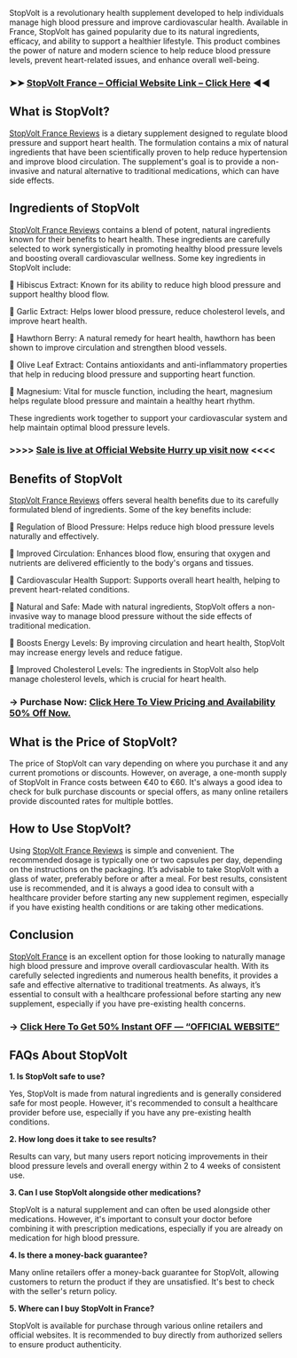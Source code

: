StopVolt is a revolutionary health supplement developed to help individuals manage high blood pressure and improve cardiovascular health. Available in France, StopVolt has gained popularity due to its natural ingredients, efficacy, and ability to support a healthier lifestyle. This product combines the power of nature and modern science to help reduce blood pressure levels, prevent heart-related issues, and enhance overall well-being.

### ➤➤ [StopVolt France – Official Website Link – Click Here](https://dailynutraboost.com/stopvolt-official/) ◀◀

## What is StopVolt?
[StopVolt France Reviews](https://dailynutraboost.com/stopvolt-france/) is a dietary supplement designed to regulate blood pressure and support heart health. The formulation contains a mix of natural ingredients that have been scientifically proven to help reduce hypertension and improve blood circulation. The supplement's goal is to provide a non-invasive and natural alternative to traditional medications, which can have side effects.

## Ingredients of StopVolt
[StopVolt France Reviews](https://www.facebook.com/StopVolt.France/) contains a blend of potent, natural ingredients known for their benefits to heart health. These ingredients are carefully selected to work synergistically in promoting healthy blood pressure levels and boosting overall cardiovascular wellness. Some key ingredients in StopVolt include:

	Hibiscus Extract: Known for its ability to reduce high blood pressure and support healthy blood flow.

	Garlic Extract: Helps lower blood pressure, reduce cholesterol levels, and improve heart health.

	Hawthorn Berry: A natural remedy for heart health, hawthorn has been shown to improve circulation and strengthen blood vessels.

	Olive Leaf Extract: Contains antioxidants and anti-inflammatory properties that help in reducing blood pressure and supporting heart function.

	Magnesium: Vital for muscle function, including the heart, magnesium helps regulate blood pressure and maintain a healthy heart rhythm.

These ingredients work together to support your cardiovascular system and help maintain optimal blood pressure levels.

### >>>> [Sale is live at Official Website Hurry up visit now](https://dailynutraboost.com/stopvolt-official/) <<<<

## Benefits of StopVolt
[StopVolt France Reviews](https://dailynutraboost.com/stopvolt-official/) offers several health benefits due to its carefully formulated blend of ingredients. Some of the key benefits include:

	Regulation of Blood Pressure: Helps reduce high blood pressure levels naturally and effectively.

	Improved Circulation: Enhances blood flow, ensuring that oxygen and nutrients are delivered efficiently to the body's organs and tissues.

	Cardiovascular Health Support: Supports overall heart health, helping to prevent heart-related conditions.

	Natural and Safe: Made with natural ingredients, StopVolt offers a non-invasive way to manage blood pressure without the side effects of traditional medication.

	Boosts Energy Levels: By improving circulation and heart health, StopVolt may increase energy levels and reduce fatigue.

	Improved Cholesterol Levels: The ingredients in StopVolt also help manage cholesterol levels, which is crucial for heart health.

### → Purchase Now: [Click Here To View Pricing and Availability 50% Off Now.](https://dailynutraboost.com/stopvolt-official/)

## What is the Price of StopVolt?
The price of StopVolt can vary depending on where you purchase it and any current promotions or discounts. However, on average, a one-month supply of StopVolt in France costs between €40 to €60. It's always a good idea to check for bulk purchase discounts or special offers, as many online retailers provide discounted rates for multiple bottles.

## How to Use StopVolt?
Using [StopVolt France Reviews](https://elizabee.stck.me/post/876092/StopVolt-France-Reviews-Does-It-Live-Up-to-the-Hype) is simple and convenient. The recommended dosage is typically one or two capsules per day, depending on the instructions on the packaging. It’s advisable to take StopVolt with a glass of water, preferably before or after a meal. For best results, consistent use is recommended, and it is always a good idea to consult with a healthcare provider before starting any new supplement regimen, especially if you have existing health conditions or are taking other medications.

## Conclusion
[StopVolt France](https://www.facebook.com/groups/stopvolt.france) is an excellent option for those looking to naturally manage high blood pressure and improve overall cardiovascular health. With its carefully selected ingredients and numerous health benefits, it provides a safe and effective alternative to traditional treatments. As always, it’s essential to consult with a healthcare professional before starting any new supplement, especially if you have pre-existing health concerns.

### → [Click Here To Get 50% Instant OFF — “OFFICIAL WEBSITE”](https://dailynutraboost.com/stopvolt-official/)

## FAQs About StopVolt

**1. Is StopVolt safe to use?** 

Yes, StopVolt is made from natural ingredients and is generally considered safe for most people. However, it's recommended to consult a healthcare provider before use, especially if you have any pre-existing health conditions.

**2. How long does it take to see results?** 

Results can vary, but many users report noticing improvements in their blood pressure levels and overall energy within 2 to 4 weeks of consistent use.

**3. Can I use StopVolt alongside other medications?** 

StopVolt is a natural supplement and can often be used alongside other medications. However, it's important to consult your doctor before combining it with prescription medications, especially if you are already on medication for high blood pressure.

**4. Is there a money-back guarantee?** 

Many online retailers offer a money-back guarantee for StopVolt, allowing customers to return the product if they are unsatisfied. It's best to check with the seller's return policy.

**5. Where can I buy StopVolt in France?** 

StopVolt is available for purchase through various online retailers and official websites. It is recommended to buy directly from authorized sellers to ensure product authenticity.



